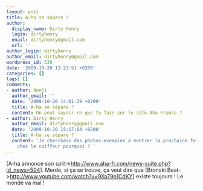 ```yaml
---
layout: post
title: A-ha se sépare ?
author:
  display_name: Dirty Henry
  login: dirtyhenry
  email: dirtyhenry@gmail.com
  url: ''
author_login: dirtyhenry
author_email: dirtyhenry@gmail.com
wordpress_id: 539
date: '2009-10-20 13:23:51 +0200'
categories: []
tags: []
comments:
- author: Benji
  author_email: ''
  date: '2009-10-20 14:01:29 +0200'
  title: A-ha se sépare ?
  content: On peut savoir ce que tu fais sur le site Aha France ?
- author: Dirty Henry
  author_email: dirtyhenry@gmail.com
  date: '2009-10-20 15:17:04 +0200'
  title: A-ha se sépare ?
  content: 'Je cherchais des photos-exemples à montrer la prochaine fois que j''irai
    chez le coiffeur pourquoi ? '
---
```

[A-ha annonce son split->http://www.aha-fr.com/news-suite.php?id_news=504]. Merde, si ça se trouve, ça veut dire que [Bronski Beat->http://www.youtube.com/watch?v=9Xa79n1CdKY] existe toujours ! Le monde va mal !
